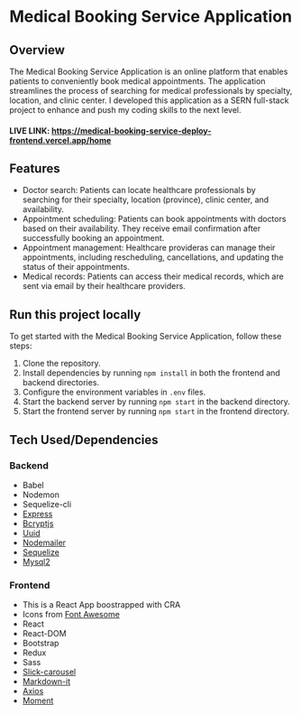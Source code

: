 # Medical Booking Service Application

## Overview

The Medical Booking Service Application is an online platform that enables patients to conveniently book medical appointments. The application streamlines the process of searching for medical professionals by specialty, location, and clinic center. I developed this application as a SERN full-stack project to enhance and push my coding skills to the next level.
#### LIVE LINK: https://medical-booking-service-deploy-frontend.vercel.app/home

## Features

- Doctor search: Patients can locate healthcare professionals by searching for their specialty, location (province), clinic center, and availability.
- Appointment scheduling: Patients can book appointments with doctors based on their availability. They receive email confirmation after successfully booking an appointment.
- Appointment management: Healthcare provideras can manage their appointments, including rescheduling, cancellations, and updating the status of their appointments.
- Medical records: Patients can access their medical records, which are sent via email by their healthcare providers.

## Run this project locally

To get started with the Medical Booking Service Application, follow these steps:
1. Clone the repository.
2. Install dependencies by running `npm install` in both the frontend and backend directories.
3. Configure the environment variables in `.env` files.
4. Start the backend server by running `npm start` in the backend directory.
5. Start the frontend server by running `npm start` in the frontend directory.

## Tech Used/Dependencies

### Backend

- Babel
- Nodemon
- Sequelize-cli
- [Express](https://www.npmjs.com/package/express)
- [Bcryptjs](https://www.npmjs.com/package/bcryptjs)
- [Uuid](https://www.npmjs.com/package/uuid)
- [Nodemailer](https://www.npmjs.com/package/nodemailer)
- [Sequelize](https://www.npmjs.com/package/sequelize)
- [Mysql2](https://www.npmjs.com/package/mysql2)

### Frontend

- This is a React App boostrapped with CRA
- Icons from [Font Awesome](https://fontawesome.com/v5/search)
- React
- React-DOM
- Bootstrap
- Redux
- Sass
- [Slick-carousel](https://www.npmjs.com/package/slick-carousel)
- [Markdown-it](https://www.npmjs.com/package/markdown-it)
- [Axios](https://www.npmjs.com/package/axios)
- [Moment](https://www.npmjs.com/package/moment)
